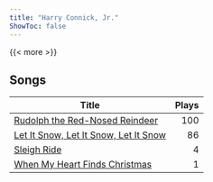 ```yaml
---
title: "Harry Connick, Jr."
ShowToc: false
---
```


{{< more >}}

## Songs
Title | Plays 
----- | -----: 
[Rudolph the Red-Nosed Reindeer](/songs/rudolph-the-red-nosed-reindeer) | 100
[Let It Snow, Let It Snow, Let It Snow](/songs/let-it-snow-let-it-snow-let-it-snow) | 86
[Sleigh Ride](/songs/sleigh-ride) | 4
[When My Heart Finds Christmas](/songs/when-my-heart-finds-christmas) | 1

